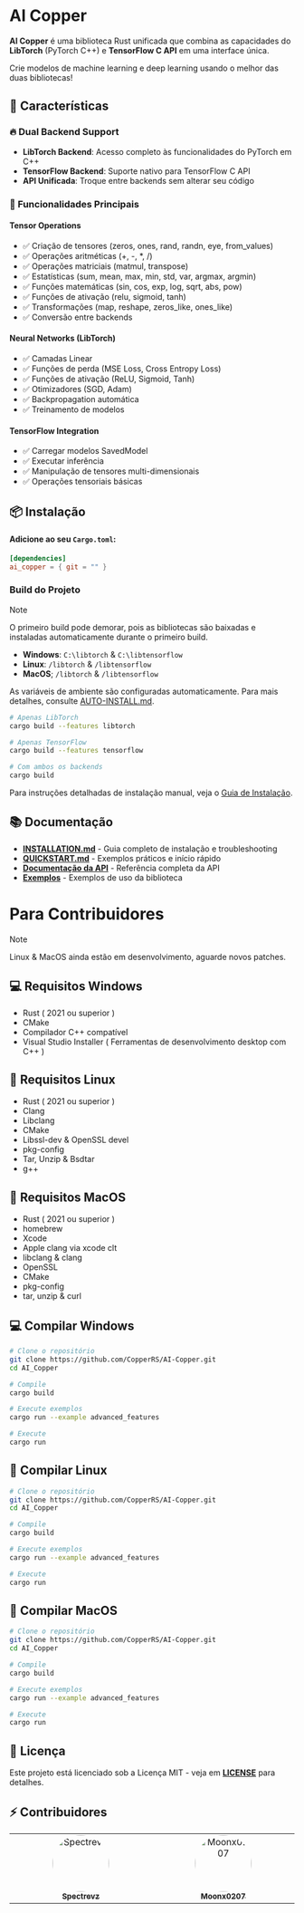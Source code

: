 #  AI Copper

**AI Copper** é uma biblioteca Rust unificada que combina as capacidades do **LibTorch** (PyTorch C++) e **TensorFlow C API** em uma interface única. 

Crie modelos de machine learning e deep learning usando o melhor das duas bibliotecas!

## 🎨 Características

### 🔥 Dual Backend Support
- **LibTorch Backend**: Acesso completo às funcionalidades do PyTorch em C++
- **TensorFlow Backend**: Suporte nativo para TensorFlow C API
- **API Unificada**: Troque entre backends sem alterar seu código

### 🎯 Funcionalidades Principais

#### Tensor Operations
- ✅ Criação de tensores (zeros, ones, rand, randn, eye, from_values)
- ✅ Operações aritméticas (+, -, *, /)
- ✅ Operações matriciais (matmul, transpose)
- ✅ Estatísticas (sum, mean, max, min, std, var, argmax, argmin)
- ✅ Funções matemáticas (sin, cos, exp, log, sqrt, abs, pow)
- ✅ Funções de ativação (relu, sigmoid, tanh)
- ✅ Transformações (map, reshape, zeros_like, ones_like)
- ✅ Conversão entre backends

#### Neural Networks (LibTorch)
- ✅ Camadas Linear
- ✅ Funções de perda (MSE Loss, Cross Entropy Loss)
- ✅ Funções de ativação (ReLU, Sigmoid, Tanh)
- ✅ Otimizadores (SGD, Adam)
- ✅ Backpropagation automática
- ✅ Treinamento de modelos

#### TensorFlow Integration
- ✅ Carregar modelos SavedModel
- ✅ Executar inferência
- ✅ Manipulação de tensores multi-dimensionais
- ✅ Operações tensoriais básicas

## 📦 Instalação

####   Adicione ao seu `Cargo.toml`:



```toml
[dependencies]
ai_copper = { git = "" }
```



### Build do Projeto
> [!NOTE]
> O primeiro build pode demorar, pois as bibliotecas são baixadas e instaladas automaticamente durante o primeiro build.
> - **Windows**: `C:\libtorch` & `C:\libtensorflow`
> - **Linux**: `/libtorch` & `/libtensorflow`
> - **MacOS**; `/libtorch` & `/libtensorflow`
>
> As variáveis de ambiente são configuradas automaticamente. Para mais detalhes, consulte [AUTO-INSTALL.md](AUTO-INSTALL.md). 

```bash
# Apenas LibTorch
cargo build --features libtorch
```
```bash
# Apenas TensorFlow
cargo build --features tensorflow
```
```bash
# Com ambos os backends
cargo build
```

Para instruções detalhadas de instalação manual, veja o [Guia de Instalação](INSTALLATION.md).

## 📚 Documentação

- **[INSTALLATION.md](INSTALLATION.md)** - Guia completo de instalação e troubleshooting
- **[QUICKSTART.md](QUICKSTART.md)** - Exemplos práticos e início rápido
- **[Documentação da API](docs/index.md)** - Referência completa da API
- **[Exemplos](examples.md)** - Exemplos de uso da biblioteca


# Para Contribuidores
> [!NOTE]
> Linux & MacOS ainda estão em desenvolvimento, aguarde novos patches.

## 💻 Requisitos Windows

- Rust ( 2021 ou superior )
- CMake
- Compilador C++ compatível
- Visual Studio Installer ( Ferramentas de desenvolvimento desktop com C++ )

## 🐧 Requisitos Linux 

- Rust ( 2021 ou superior )
- Clang
- Libclang
- CMake
- Libssl-dev & OpenSSL devel
- pkg-config
- Tar, Unzip & Bsdtar
- g++


## 🍎 Requisitos MacOS

- Rust ( 2021 ou superior )
- homebrew
- Xcode
- Apple clang via xcode clt
- libclang & clang
- OpenSSL
- CMake
- pkg-config
- tar, unzip & curl


##  💻 Compilar Windows

```bash
# Clone o repositório
git clone https://github.com/CopperRS/AI-Copper.git
cd AI_Copper

# Compile
cargo build 

# Execute exemplos
cargo run --example advanced_features

# Execute
cargo run
```

## 🐧 Compilar Linux 

```bash
# Clone o repositório
git clone https://github.com/CopperRS/AI-Copper.git
cd AI_Copper

# Compile
cargo build 

# Execute exemplos
cargo run --example advanced_features

# Execute
cargo run
```

##  🍎 Compilar MacOS

```bash
# Clone o repositório
git clone https://github.com/CopperRS/AI-Copper.git
cd AI_Copper

# Compile
cargo build 

# Execute exemplos
cargo run --example advanced_features

# Execute
cargo run
```

## 📄 Licença

Este projeto está licenciado sob a Licença MIT - veja em **[LICENSE](LICENSE)** para detalhes.

## ⚡ Contribuidores

<table>
  <tbody>
    <tr style="align-items: center">
      <td align="center" valign="top" width="14.28%"><a href="https://github.com/Spectrevz"><img src="https://avatars.githubusercontent.com/u/142043449?v=4?s=100" width="100px;" style="border-radius: 50%"; alt="Spectrevz"/> <br /><sub><b>Spectrevz</b></sub></a><br />
      </td>
      <td align="center"  valign="top" width="14.28%"><a href="https://github.com/Moonx0207"><img src="https://avatars.githubusercontent.com/u/214397746?v=4?s=100" width="100px;" style="border-radius: 50%";  alt="Moonx0207"/> <br /><sub><b>Moonx0207</b></sub></a><br />
      </td>
    </tr>
  </tbody>
</table>

